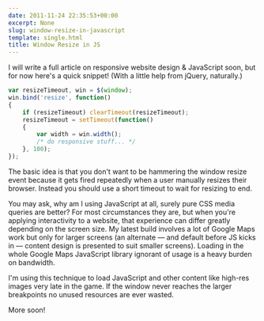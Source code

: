 ```yaml
---
date: 2011-11-24 22:35:53+00:00
excerpt: None
slug: window-resize-in-javascript
template: single.html
title: Window Resize in JS
---
```


I will write a full article on responsive website design & JavaScript soon, but for now here's a quick snippet! (With a little help from jQuery, naturally.)

````javascript
var resizeTimeout, win = $(window);
win.bind('resize', function()
{
	if (resizeTimeout) clearTimeout(resizeTimeout);
	resizeTimeout = setTimeout(function()
	{
		var width = win.width();
		/* do responsive stuff... */
	}, 100);
});
````

The basic idea is that you don't want to be hammering the window resize event because it gets fired repeatedly when a user manually resizes their browser. Instead you should use a short timeout to wait for resizing to end.

You may ask, why am I using JavaScript at all, surely pure CSS media queries are better? For most circumstances they are, but when you're applying interactivity to a website, that experience can differ greatly depending on the screen size. My latest build involves a lot of Google Maps work but only for larger screens (an alternate — and default before JS kicks in — content design is presented to suit smaller screens). Loading in the whole Google Maps JavaScript library ignorant of usage is a heavy burden on bandwidth.

I'm using this technique to load JavaScript and other content like high-res images very late in the game. If the window never reaches the larger breakpoints no unused resources are ever wasted.

More soon!
